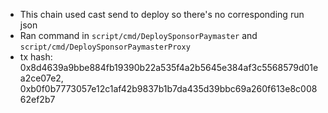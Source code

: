 - This chain used cast send to deploy so there's no corresponding run json
- Ran command in `script/cmd/DeploySponsorPaymaster` and `script/cmd/DeploySponsorPaymasterProxy`
- tx hash: 0x8d4639a9bbe884fb19390b22a535f4a2b5645e384af3c5568579d01ea2ce07e2, 0xb0f0b7773057e12c1af42b9837b1b7da435d39bbc69a260f613e8c00862ef2b7 